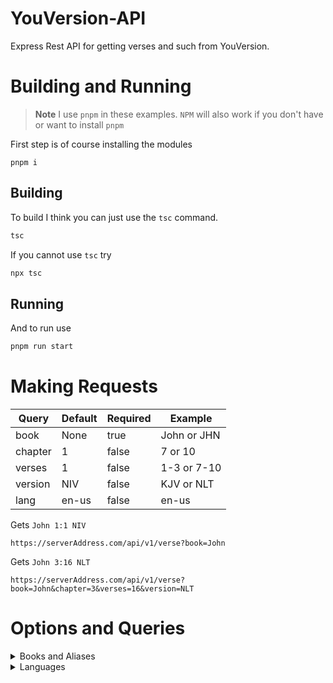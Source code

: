 # YouVersion-API

Express Rest API for getting verses and such from YouVersion.

# Building and Running

> **Note**
> I use `pnpm` in these examples. `NPM` will also work if you don't have or want to install `pnpm`

First step is of course installing the modules

```
pnpm i
```

## Building

To build I think you can just use the `tsc` command.

```bash
tsc
```

If you cannot use `tsc` try

```bash
npx tsc
```

## Running

And to run use

```bash
pnpm run start
```

# Making Requests

| Query   | Default | Required | Example     |
| ------- | ------- | -------- | ----------- |
| book    | None    | true     | John or JHN |
| chapter | 1       | false    | 7 or 10     |
| verses  | 1       | false    | 1-3 or 7-10 |
| version | NIV     | false    | KJV or NLT  |
| lang    | en-us   | false    | en-us       |

Gets `John 1:1 NIV`

```
https://serverAddress.com/api/v1/verse?book=John
```

Gets `John 3:16 NLT`

```
https://serverAddress.com/api/v1/verse?book=John&chapter=3&verses=16&version=NLT
```

# Options and Queries

<details>
<summary>Books and Aliases</summary>

| Book              | Alias |
| ----------------- | ----- |
| Genesis           | GEN   |
| Exodus            | EXO   |
| Leviticus         | LEV   |
| Numbers           | NUM   |
| Deuteronomy       | DEU   |
| Joshua            | JOS   |
| Judges            | JDG   |
| Ruth              | RUT   |
| 1st Samuel        | 1SA   |
| 2nd Samuel        | 2SA   |
| 1st Kings         | 1KI   |
| 2nd Kings         | 2KI   |
| 1st Chronicles    | 1CH   |
| 2nd Chronicles    | 2CH   |
| Ezra              | EZR   |
| Nehemiah          | NEH   |
| Esther            | EST   |
| Job               | JOB   |
| Psalms            | PSA   |
| Proverbs          | PRO   |
| Ecclesiastes      | ECC   |
| Song of Songs     | SNG   |
| Isaiah            | ISA   |
| Jeremiah          | JER   |
| Lamentations      | LAM   |
| Ezekiel           | EZK   |
| Daniel            | DAN   |
| Hosea             | HOS   |
| Joel              | JOL   |
| Amos              | AMO   |
| Obadiah           | OBA   |
| Jonah             | JON   |
| Micah             | MIC   |
| Nahum             | NAM   |
| Habakkuk          | HAB   |
| Zephaniah         | ZEP   |
| Haggai            | HAG   |
| Zechariah         | ZEC   |
| Malachi           | MAL   |
| Matthew           | MAT   |
| Mark              | MRK   |
| Luke              | LUK   |
| John              | JHN   |
| Acts              | ACT   |
| Romans            | ROM   |
| 1st Corinthians   | 1CO   |
| 2nd Corinthians   | 2CO   |
| Galatians         | GAL   |
| Ephesians         | EPH   |
| Philippians       | PHP   |
| Colossians        | COL   |
| 1st Thessalonians | 1TH   |
| 2nd Thessalonians | 2TH   |
| 1st Timothy       | 1TI   |
| 2nd Timothy       | 2TI   |
| Titus             | TIT   |
| Philemon          | PHM   |
| Hebrews           | HEB   |
| James             | JAS   |
| 1st Peter         | 1PE   |
| 2nd Peter         | 2PE   |
| 1st John          | 1JN   |
| 2nd John          | 2JN   |
| 3rd John          | 3JN   |
| Jude              | JUD   |
| Revelation        | REV   |

</details>

<details>
<summary>Languages</summary>

| Languages |
| --------- |
| en_us     |

</details>
